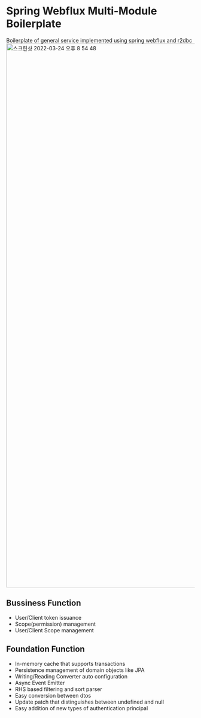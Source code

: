 # Spring Webflux Multi-Module Boilerplate
Boilerplate of general service implemented using spring webflux and r2dbc  
<img width="1452" alt="스크린샷 2022-03-24 오후 8 54 48" src="https://user-images.githubusercontent.com/21099176/159911071-9e46e52b-f708-4443-9dba-731cc1372beb.png">

## Bussiness Function
- User/Client token issuance
- Scope(permission) management
- User/Client Scope management

## Foundation Function
- In-memory cache that supports transactions
- Persistence management of domain objects like JPA
- Writing/Reading Converter auto configuration
- Async Event Emitter
- RHS based filtering and sort parser
- Easy conversion between dtos
- Update patch that distinguishes between undefined and null
- Easy addition of new types of authentication principal
